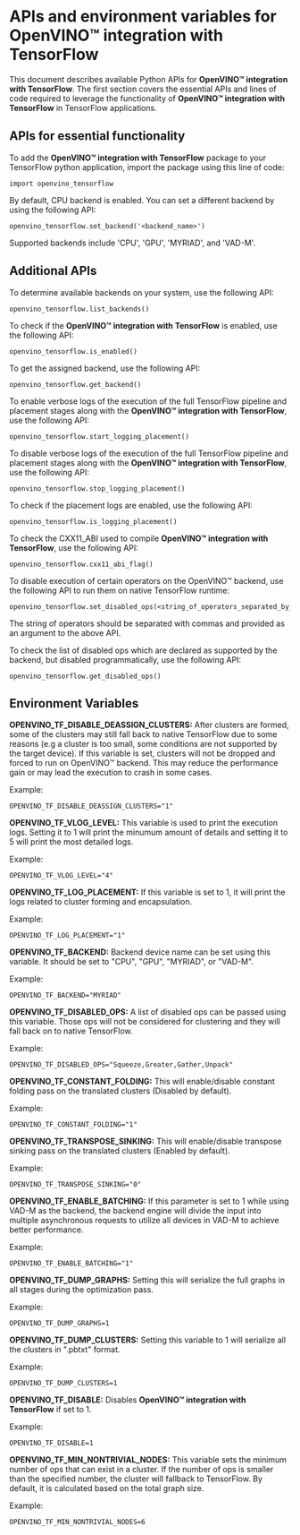 # APIs and environment variables for **OpenVINO™ integration with TensorFlow**

This document describes available Python APIs for **OpenVINO™ integration with TensorFlow**. The first section covers the essential APIs and lines of code required to leverage the functionality of **OpenVINO™ integration with TensorFlow** in TensorFlow applications.

## APIs for essential functionality

To add the **OpenVINO™ integration with TensorFlow** package to your TensorFlow python application, import the package using this line of code:

    import openvino_tensorflow

By default, CPU backend is enabled. You can set a different backend by using the following API:

    openvino_tensorflow.set_backend('<backend_name>')

Supported backends include 'CPU', 'GPU', 'MYRIAD', and 'VAD-M'.

## Additional APIs

To determine available backends on your system, use the following API:

    openvino_tensorflow.list_backends()

To check if the **OpenVINO™ integration with TensorFlow** is enabled, use the following API:

    openvino_tensorflow.is_enabled()

To get the assigned backend, use the following API:

    openvino_tensorflow.get_backend()

To enable verbose logs of the execution of the full TensorFlow pipeline and placement stages along with the **OpenVINO™ integration with TensorFlow**, use the following API:

    openvino_tensorflow.start_logging_placement()

To disable verbose logs of the execution of the full TensorFlow pipeline and placement stages along with the **OpenVINO™ integration with TensorFlow**, use the following API:

    openvino_tensorflow.stop_logging_placement()

To check if the placement logs are enabled, use the following API:

    openvino_tensorflow.is_logging_placement()

To check the CXX11_ABI used to compile **OpenVINO™ integration with TensorFlow**, use the following API:

    openvino_tensorflow.cxx11_abi_flag()

To disable execution of certain operators on the OpenVINO™ backend, use the following API to run them on native TensorFlow runtime:

    openvino_tensorflow.set_disabled_ops(<string_of_operators_separated_by_commas>)

 The string of operators should be separated with commas and provided as an argument to the above API.

 To check the list of disabled ops which are declared as supported by the backend, but disabled programmatically, use the following API:

    openvino_tensorflow.get_disabled_ops()

## Environment Variables

**OPENVINO_TF_DISABLE_DEASSIGN_CLUSTERS:**
After clusters are formed, some of the clusters may still fall back to native TensorFlow due to some reasons (e.g a cluster is too small, some conditions are not supported by the target device). If this variable is set, clusters will not be dropped and forced to run on OpenVINO™ backend. This may reduce the performance gain or may lead the execution to crash in some cases.

Example:

    OPENVINO_TF_DISABLE_DEASSIGN_CLUSTERS="1"

**OPENVINO_TF_VLOG_LEVEL:**
This variable is used to print the execution logs. Setting it to 1 will print the minumum amount of details and setting it to 5 will print the most detailed logs.

Example:

    OPENVINO_TF_VLOG_LEVEL="4"

**OPENVINO_TF_LOG_PLACEMENT:**
If this variable is set to 1, it will print the logs related to cluster forming and encapsulation.

Example:

    OPENVINO_TF_LOG_PLACEMENT="1"

**OPENVINO_TF_BACKEND:**
Backend device name can be set using this variable. It should be set to "CPU", "GPU", "MYRIAD", or "VAD-M".

Example:

    OPENVINO_TF_BACKEND="MYRIAD"

**OPENVINO_TF_DISABLED_OPS:**
A list of disabled ops can be passed using this variable. Those ops will not be considered for clustering and they will fall back on to native TensorFlow.

Example:

    OPENVINO_TF_DISABLED_OPS="Squeeze,Greater,Gather,Unpack"

**OPENVINO_TF_CONSTANT_FOLDING:**
This will enable/disable constant folding pass on the translated clusters (Disabled by default).

Example:

    OPENVINO_TF_CONSTANT_FOLDING="1"

**OPENVINO_TF_TRANSPOSE_SINKING:**
This will enable/disable transpose sinking pass on the translated clusters (Enabled by default).

Example:

    OPENVINO_TF_TRANSPOSE_SINKING="0"

**OPENVINO_TF_ENABLE_BATCHING:**
If this parameter is set to 1 while using VAD-M as the backend, the backend engine will divide the input into multiple asynchronous requests to utilize all devices in VAD-M to achieve better performance.

Example:

    OPENVINO_TF_ENABLE_BATCHING="1"

**OPENVINO_TF_DUMP_GRAPHS:**
Setting this will serialize the full graphs in all stages during the optimization pass.

Example:

    OPENVINO_TF_DUMP_GRAPHS=1

**OPENVINO_TF_DUMP_CLUSTERS:**
Setting this variable to 1 will serialize all the clusters in ".pbtxt" format.

Example:

    OPENVINO_TF_DUMP_CLUSTERS=1

**OPENVINO_TF_DISABLE:**
Disables **OpenVINO™ integration with TensorFlow** if set to 1.

Example:

    OPENVINO_TF_DISABLE=1

**OPENVINO_TF_MIN_NONTRIVIAL_NODES:**
This variable sets the minimum number of ops that can exist in a cluster. If the number of ops is smaller than the specified number, the cluster will fallback to TensorFlow. By default, it is calculated based on the total graph size.

Example:

    OPENVINO_TF_MIN_NONTRIVIAL_NODES=6
